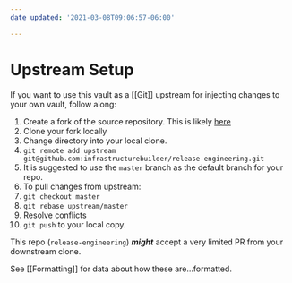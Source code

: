 ```yaml
---
date updated: '2021-03-08T09:06:57-06:00'

---
```


# Upstream Setup

If you want to use this vault as a [[Git]] upstream for injecting changes to your own vault, follow along:

1. Create a fork of the source repository.  This is likely [here](https://github.com/infrastructurebuilder/release-engineering)
2. Clone your fork locally
3. Change directory into your local clone.
4. `git remote add upstream git@github.com:infrastructurebuilder/release-engineering.git`
5. It is suggested to use the `master` branch as the default branch for your repo.
6. To pull changes from upstream:
7. `git checkout master`
8. `git rebase upstream/master`
9. Resolve conflicts
10. `git push` to your local copy.

This repo (`release-engineering`) _**might**_ accept a very limited PR from your downstream clone.

See [[Formatting]] for data about how these are...formatted.
